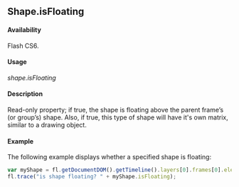 ## Shape.isFloating

#### Availability

Flash CS6.

#### Usage

*shape.isFloating*

#### Description

Read-only property; if true, the shape is floating above the parent frame’s (or group’s) shape. Also, if true, this type of shape will have it's own matrix, similar to a drawing object.

#### Example

The following example displays whether a specified shape is floating:

```javascript
var myShape = fl.getDocumentDOM().getTimeline().layers[0].frames[0].elements[0]; 
fl.trace("is shape floating? " + myShape.isFloating);

```
